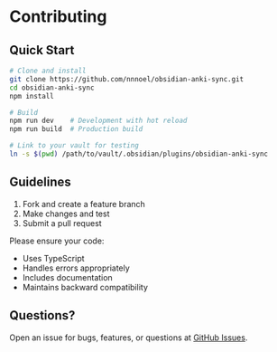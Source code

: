 # Contributing

## Quick Start

```bash
# Clone and install
git clone https://github.com/nnnoel/obsidian-anki-sync.git
cd obsidian-anki-sync
npm install

# Build
npm run dev    # Development with hot reload
npm run build  # Production build

# Link to your vault for testing
ln -s $(pwd) /path/to/vault/.obsidian/plugins/obsidian-anki-sync
```

## Guidelines

1. Fork and create a feature branch
2. Make changes and test
3. Submit a pull request

Please ensure your code:
- Uses TypeScript
- Handles errors appropriately
- Includes documentation
- Maintains backward compatibility

## Questions?
Open an issue for bugs, features, or questions at [GitHub Issues](https://github.com/nnnoel/obsidian-anki-sync/issues).
